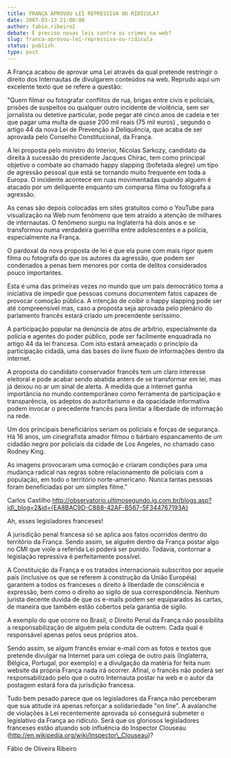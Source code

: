 ```yaml
---
title: FRANÇA APROVOU LEI REPRESSIVA OU RIDÍCULA?
date: 2007-03-13 21:00:00
author: fabio.ribeiro2
debate: É preciso novas leis contra os crimes na web? 
slug: franca-aprovou-lei-repressiva-ou-ridicula
status: publish 
type: post
---
```


  

A França acabou de aprovar uma Lei através da qual pretende restringir o direito dos Internautas de divulgarem conteúdos na web. Reprudo aqui um excelente texto que se refere a questão:  

  

"Quem filmar ou fotografar conflitos de rua, brigas entre civis e policiais, prisões de suspeitos ou qualquer outro incidente de violência, sem ser jornalista ou detetive particular, pode pegar até cinco anos de cadeia e ter que pagar uma multa de quase 200 mil reais (75 mil euros) , segundo o artigo 44 da nova Lei de Prevenção à Deliquência, que acaba de ser aprovada pelo Conselho Constitucional, da França.  

A lei proposta pelo ministro do Interior, Nicolas Sarkozy, candidato da direita à sucessão do presidente Jacques Chirac, tem como principal objetivo o combate ao chamado happy slapping (bofetada alegre) um tipo de agressão pessoal que está se tornando muito frequente em toda a Europa. O incidente acontece em ruas movimentadas quando alguém é atacado por um deliquente enquanto um comparsa filma ou fotografa a agressão.  

As cenas são depois colocadas em sites gratuitos como o YouTube para visualização na Web num fenômeno que tem atraído a atenção de milhares de internautas. O fenômeno surgiu na Inglaterra há dois anos e se transformou numa verdadeira guerrilha entre adolescentes e a polícia, especialmente na França.  

O pardoxal da nova proposta de lei é que ela pune com mais rigor quem filma ou fotografa do que os autores da agressão, que podem ser condenados a penas bem menores por conta de delitos considerados pouco importantes.  

Esta é uma das primeiras vezes no mundo que um país democrático toma a iniciativa de impedir que pessoas comuns documentem fatos capazes de provocar comoção pública. A intenção de coibir o happy slapping pode ser até compreensivel mas, caso a proposta seja aprovada pelo plenário do parlamento francês estará criado um precendente seríssimo.  

A participação popular na denúncia de atos de arbítrio, especialmente da polícia e agentes do poder público, pode ser facilmente enquadrada no artigo 44 da lei francesa. Com isto estará ameaçado o princípio da participação cidadã, uma das bases do livre fluxo de informações dentro da internet.  

A proposta do candidato conservador francês tem um claro interesse eleitoral e pode acabar sendo abatida anters de se transformar em lei, mas já deixou no ar um sinal de alerta. A medida que a internet ganha importância no mundo contemporâneo como ferramenta de participação e transparência, os adeptos do autoritarismo e da opacidade informativa podem invocar o precedente francês para limitar a liberdade de informação na rede.  

Um dos principais beneficiários seriam os policiais e forças de segurança. Há 16 anos, um cinegrafista amador filmou o bárbaro espancamento de um cidadão negro por policiais da cidade de Los Angeles, no chamado caso Rodney King.   

As imagens provocaram uma comoção e criaram condições para uma mudança radical nas regras sobre relacionamento de policiais com a população, em todo o território norte-americano. Nunca tantas pessoas foram beneficiadas por um simples filme."  

 Carlos Castilho http://observatorio.ultimosegundo.ig.com.br/blogs.asp?id\_blog=2&id={EA8BAC9D-C888-42AF-B567-5F344767193A}  

  

  

  

Ah, esses legisladores franceses!   

  

A jurisdição penal francesa só se aplica aos fatos ocorridos dentro do território da França. Sendo assim, se alguém dentro da França postar algo no CMI que viole a referida Lei poderá ser punido. Todavia, contornar a legislação repressiva é perfeitamente possível.  

  

A Constituição da França e os tratados internacionais subscritos por aquele país (inclusive os que se referem à construção da União Européia) garantem a todos os franceses o direito à liberdade de consciência e expressão, bem como o direito ao sigilo de sua correspondência. Nenhum jurista decente duvida de que os e-mails podem ser equiparados às cartas, de maneira que também estão cobertos pela garantia de sigilo.  

  

A exemplo do que ocorre no Brasil, o Direito Penal da França não possibilita a responsabilização de alguém pela conduta de outrem. Cada qual é responsável apenas pelos seus próprios atos.  

  

Sendo assim, se algum francês enviar e-mail com as fotos e textos que pretende divulgar na Internet para um colega de outro país (Inglaterra, Bélgica, Portugal, por exemplo) e a divulgação da matéria for feita num website da própria França nada irá ocorrer. Afinal, o francês não poderá ser responsabilizado pelo que o outro Internauta postar na web e o autor da postagem estará fora da jurisdição francesa.   

  

Tudo bem pesado parece que os legisladores da França não perceberam que sua atitude irá apenas reforçar a solidariedade "on line". A avalanche de violações à Lei recentemente aprovada só conseguirá submeter o legislativo da França ao ridículo. Será que os gloriosos legisladores franceses estão atuando sob influência do Inspector Clouseau (http://en.wikipedia.org/wiki/Inspector\_Clouseau)?  

  

  

  

  

  

Fábio de Oliveira Ribeiro
